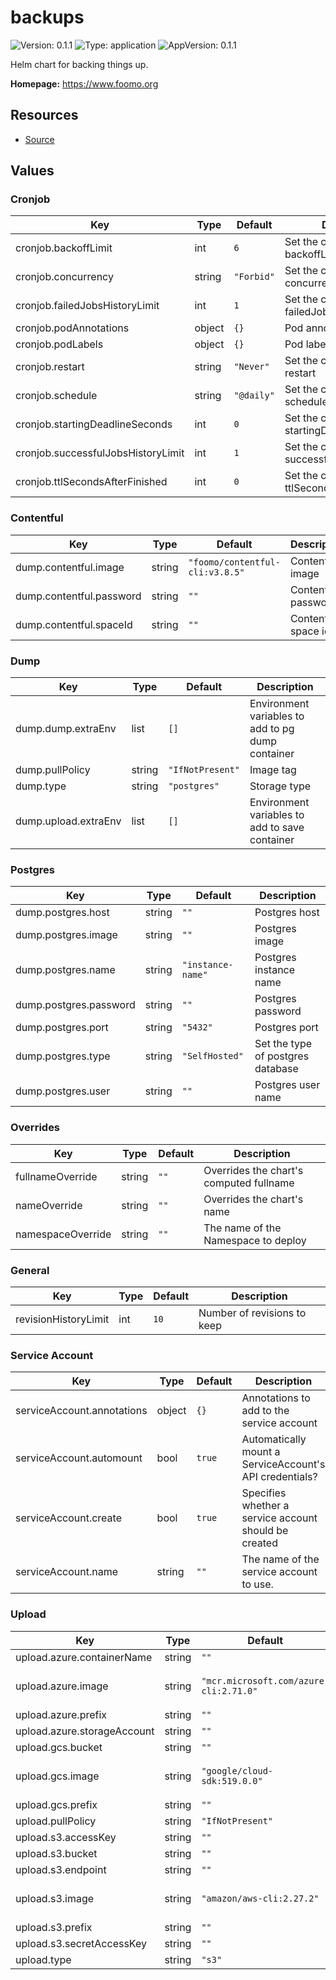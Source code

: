 # backups

![Version: 0.1.1](https://img.shields.io/badge/Version-0.1.1-informational?style=flat-square) ![Type: application](https://img.shields.io/badge/Type-application-informational?style=flat-square) ![AppVersion: 0.1.1](https://img.shields.io/badge/AppVersion-0.1.1-informational?style=flat-square)

Helm chart for backing things up.

**Homepage:** <https://www.foomo.org>

## Resources

- [Source](https://github.com/foomo/helm-charts)

## Values

### Cronjob

| Key | Type | Default | Description |
|-----|------|---------|-------------|
| cronjob.backoffLimit | int | `6` | Set the cronjob parameter backoffLimit |
| cronjob.concurrency | string | `"Forbid"` | Set the cronjob parameter concurrency |
| cronjob.failedJobsHistoryLimit | int | `1` | Set the cronjob parameter failedJobsHistoryLimit |
| cronjob.podAnnotations | object | `{}` | Pod annotations |
| cronjob.podLabels | object | `{}` | Pod labels |
| cronjob.restart | string | `"Never"` | Set the cronjob parameter restart |
| cronjob.schedule | string | `"@daily"` | Set the cronjob parameter schedule |
| cronjob.startingDeadlineSeconds | int | `0` | Set the cronjob parameter startingDeadlineSeconds |
| cronjob.successfulJobsHistoryLimit | int | `1` | Set the cronjob parameter successfulJobsHistoryLimit |
| cronjob.ttlSecondsAfterFinished | int | `0` | Set the cronjob parameter ttlSecondsAfterFinished |

### Contentful

| Key | Type | Default | Description |
|-----|------|---------|-------------|
| dump.contentful.image | string | `"foomo/contentful-cli:v3.8.5"` | Contentful image |
| dump.contentful.password | string | `""` | Contentful password |
| dump.contentful.spaceId | string | `""` | Contentful space id |

### Dump

| Key | Type | Default | Description |
|-----|------|---------|-------------|
| dump.dump.extraEnv | list | `[]` | Environment variables to add to pg dump container |
| dump.pullPolicy | string | `"IfNotPresent"` | Image tag |
| dump.type | string | `"postgres"` | Storage type |
| dump.upload.extraEnv | list | `[]` | Environment variables to add to save container |

### Postgres

| Key | Type | Default | Description |
|-----|------|---------|-------------|
| dump.postgres.host | string | `""` | Postgres host |
| dump.postgres.image | string | `""` | Postgres image |
| dump.postgres.name | string | `"instance-name"` | Postgres instance name |
| dump.postgres.password | string | `""` | Postgres password |
| dump.postgres.port | string | `"5432"` | Postgres port |
| dump.postgres.type | string | `"SelfHosted"` | Set the type of postgres database |
| dump.postgres.user | string | `""` | Postgres user name |

### Overrides

| Key | Type | Default | Description |
|-----|------|---------|-------------|
| fullnameOverride | string | `""` | Overrides the chart's computed fullname |
| nameOverride | string | `""` | Overrides the chart's name |
| namespaceOverride | string | `""` | The name of the Namespace to deploy |

### General

| Key | Type | Default | Description |
|-----|------|---------|-------------|
| revisionHistoryLimit | int | `10` | Number of revisions to keep |

### Service Account

| Key | Type | Default | Description |
|-----|------|---------|-------------|
| serviceAccount.annotations | object | `{}` | Annotations to add to the service account |
| serviceAccount.automount | bool | `true` | Automatically mount a ServiceAccount's API credentials? |
| serviceAccount.create | bool | `true` | Specifies whether a service account should be created |
| serviceAccount.name | string | `""` | The name of the service account to use. |

### Upload

| Key | Type | Default | Description |
|-----|------|---------|-------------|
| upload.azure.containerName | string | `""` | Container name |
| upload.azure.image | string | `"mcr.microsoft.com/azure-cli:2.71.0"` | Upload image name https://hub.docker.com/r/microsoft/azure-cli |
| upload.azure.prefix | string | `""` | Bucket prefix |
| upload.azure.storageAccount | string | `""` | Storage Account name |
| upload.gcs.bucket | string | `""` | Bucket name |
| upload.gcs.image | string | `"google/cloud-sdk:519.0.0"` | Upload image name https://hub.docker.com/r/google/cloud-sdk/tags |
| upload.gcs.prefix | string | `""` | Bucket prefix |
| upload.pullPolicy | string | `"IfNotPresent"` | Image tag |
| upload.s3.accessKey | string | `""` | Bucket access key |
| upload.s3.bucket | string | `""` | Bucket name |
| upload.s3.endpoint | string | `""` | Bucket endpoint |
| upload.s3.image | string | `"amazon/aws-cli:2.27.2"` | Upload image name https://hub.docker.com/r/amazon/aws-cli/tags |
| upload.s3.prefix | string | `""` | Bucket prefix |
| upload.s3.secretAccessKey | string | `""` | Bucket secret access key |
| upload.type | string | `"s3"` | Storage type |
